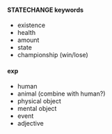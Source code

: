 
#### STATECHANGE keywords
- existence
- health
- amount
- state
- championship (win/lose)


#### exp
- human
- animal (combine with human?)
- physical object
- mental object
- event
- adjective


